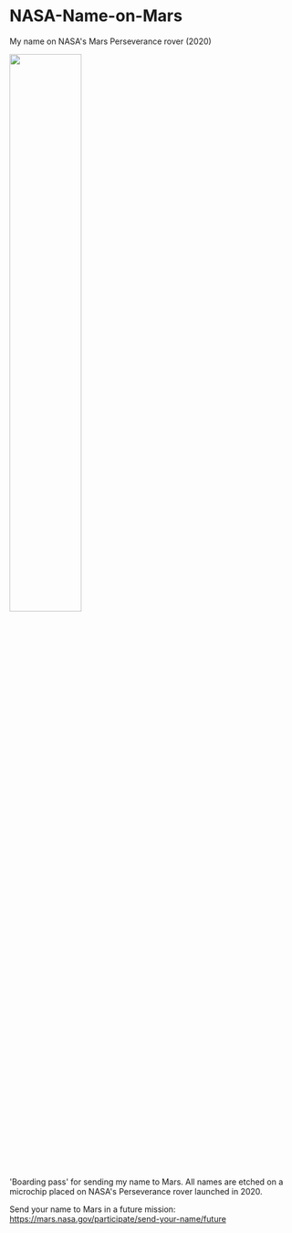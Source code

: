# NASA-Name-on-Mars
My name on NASA's Mars Perseverance rover (2020)

<img src="BoardingPass_MyNameOnFutureMission"  width="50%" height="50%">

'Boarding pass' for sending my name to Mars. All names are etched on a microchip placed on NASA's Perseverance rover launched in 2020. 

Send your name to Mars in a future mission: https://mars.nasa.gov/participate/send-your-name/future
